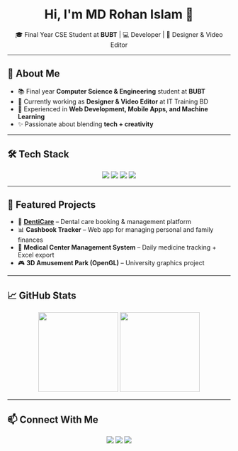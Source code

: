 <h1 align="center">Hi, I'm MD Rohan Islam 👋</h1>

<p align="center">
  🎓 Final Year CSE Student at <b>BUBT</b> | 💻 Developer | 🎨 Designer & Video Editor  
</p>

---

## 🚀 About Me
- 📚 Final year **Computer Science & Engineering** student at **BUBT**  
- 💼 Currently working as **Designer & Video Editor** at IT Training BD  
- 🔨 Experienced in **Web Development, Mobile Apps, and Machine Learning**  
- ✨ Passionate about blending **tech + creativity**  

---

## 🛠 Tech Stack
<p align="center">
  <img src="https://img.shields.io/badge/Frontend-HTML5%20%7C%20CSS3%20%7C%20JavaScript-blue?style=for-the-badge" />
  <img src="https://img.shields.io/badge/App%20Dev-Java%20%7C%20Firebase-green?style=for-the-badge" />
  <img src="https://img.shields.io/badge/ML-Python%20%7C%20AI%20Models-orange?style=for-the-badge" />
  <img src="https://img.shields.io/badge/Design-Photoshop%20%7C%20Premiere%20Pro%20%7C%20After%20Effects-red?style=for-the-badge" />
</p>

---

## 📌 Featured Projects
- 🦷 **[DentiCare](https://github.com/rohan-rusho/denticare.github.io)** – Dental care booking & management platform  
- 📊 **Cashbook Tracker** – Web app for managing personal and family finances  
- 🏥 **Medical Center Management System** – Daily medicine tracking + Excel export  
- 🎮 **3D Amusement Park (OpenGL)** – University graphics project  

---

## 📈 GitHub Stats
<p align="center">
  <img src="https://github-readme-stats.vercel.app/api?username=rohan-rusho&show_icons=true&theme=tokyonight" height="180px"/>
  <img src="https://github-readme-stats.vercel.app/api/top-langs/?username=rohan-rusho&layout=compact&theme=tokyonight" height="180px"/>
</p>

---

## 📫 Connect With Me
<p align="center">
  <a href="mailto:rohanislam.cse@gmail.com"><img src="https://img.shields.io/badge/Email-%23EA4335.svg?&style=for-the-badge&logo=gmail&logoColor=white" /></a>
  <a href="https://www.linkedin.com/in/rohanislam"><img src="https://img.shields.io/badge/LinkedIn-%230077B5.svg?&style=for-the-badge&logo=linkedin&logoColor=white" /></a>
  <a href="#"><img src="https://img.shields.io/badge/Portfolio-%23000000.svg?&style=for-the-badge&logo=firefox&logoColor=white" /></a>
</p>
